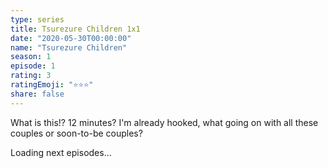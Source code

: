 ```yaml
---
type: series
title: Tsurezure Children 1x1
date: "2020-05-30T00:00:00"
name: "Tsurezure Children"
season: 1
episode: 1
rating: 3
ratingEmoji: "⭐️⭐️⭐️"
share: false
---
```


What is this!? 12 minutes? I'm already hooked, what going on with all these couples or soon-to-be couples?

Loading next episodes...
